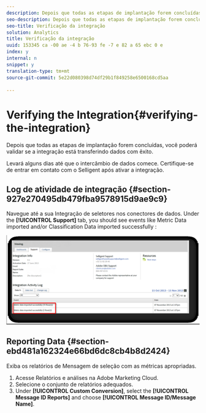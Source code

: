 ```yaml
---
description: Depois que todas as etapas de implantação forem concluídas, você poderá validar se a integração está transferindo dados com êxito.
seo-description: Depois que todas as etapas de implantação forem concluídas, você poderá validar se a integração está transferindo dados com êxito.
seo-title: Verificação da integração
solution: Analytics
title: Verificação da integração
uuid: 153345 ca -00 ae -4 b 76-93 fe -7 e 82 a 65 ebc 0 e
index: y
internal: n
snippet: y
translation-type: tm+mt
source-git-commit: 5e22d080398d74df29b1f849258e6500168cd5aa

---
```



# Verifying the Integration{#verifying-the-integration}

Depois que todas as etapas de implantação forem concluídas, você poderá validar se a integração está transferindo dados com êxito.

Levará alguns dias até que o intercâmbio de dados comece. Certifique-se de entrar em contato com o Selligent após ativar a integração.

## Log de atividade de integração {#section-927e270495db479fba9578915d9ae9c9}

Navegue até a sua Integração de seletores nos conectores de dados. Under the **[!UICONTROL Support]** tab, you should see events like Metric Data imported and/or Classification Data imported successfully :

![](assets/selligent-verifying.png)

## Reporting Data {#section-ebd481a162324e66bd6dc8cb4b8d2424}

Exiba os relatórios de Mensagem de seleção com as métricas apropriadas.

1. Acesse Relatórios e análises na Adobe Marketing Cloud.
1. Selecione o conjunto de relatórios adequados.
1. Under **[!UICONTROL Custom Conversion]**, select the **[!UICONTROL Message ID Reports]** and choose **[!UICONTROL Message ID/Message Name]**.

